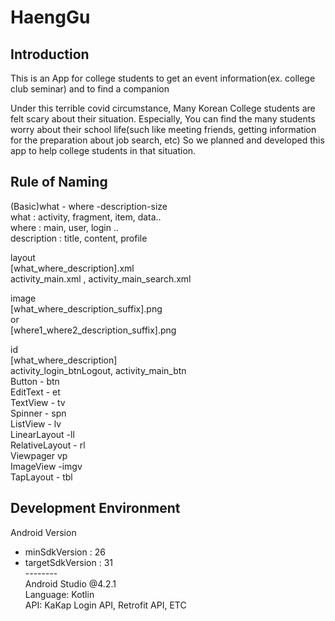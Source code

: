 # HaengGu

## Introduction

This is an App for  college students to get an event information(ex. college club seminar) and to find a companion

Under this terrible covid circumstance, Many Korean College students are felt scary about their situation. 
Especially, You can find the many students worry about their school life(such like meeting friends, getting information for the preparation about job search, etc)
So we planned and developed this app to help college students in that situation.

<!-- ## UI
1. Splash <br />
<img src = "" width="30%" height="70%"><br />
<!-- 2. Main <br/>
2-2. Search
4. Find Events
5. looking for a Companion
6. Chat
7. ChatList
8. Profile
9. MyPage --> 

## Rule of Naming
(Basic)what - where -description-size</br>
what : activity, fragment, item, data..</br>
where : main, user, login ..</br>
description : title, content, profile </br>

layout</br>
[what_where_description].xml</br>
 activity_main.xml , activity_main_search.xml</br>

image</br>
[what_where_description_suffix].png</br>
or</br>
[where1_where2_description_suffix].png</br>

id</br>
[what_where_description]</br>
activity_login_btnLogout, activity_main_btn</br>
Button - btn</br>
EditText - et</br>
TextView - tv</br>
Spinner - spn</br>
ListView - lv</br>
LinearLayout -ll</br>
RelativeLayout - rl</br>
Viewpager vp</br>
ImageView -imgv</br>
TapLayout - tbl</br>

## Development Environment

Android Version</br>
- minSdkVersion : 26</br>
- targetSdkVersion : 31</br>
--------</br>
Android Studio @4.2.1</br>
Language: Kotlin</br>
API: KaKap Login API, Retrofit API, ETC </br>
</br>


